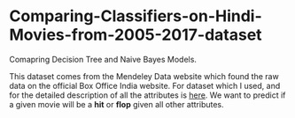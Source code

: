 # Comparing-Classifiers-on-Hindi-Movies-from-2005-2017-dataset

Comapring Decision Tree and Naive Bayes Models.

This dataset comes from the Mendeley Data website which found the raw data on the official Box Office India website. For dataset which I used, and for the detailed description of all the attributes is [here](https://www.kaggle.com/datasets/rishidamarla/bollywood-movies-dataset). We want to predict if a given movie will be a **hit** or **flop** given all other attributes.
